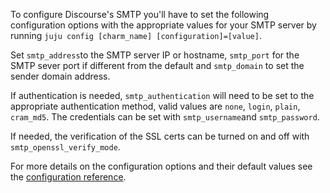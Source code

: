 To configure Discourse's SMTP you'll have to set the following configuration options with the appropriate values for your SMTP server by running `juju config [charm_name] [configuration]=[value]`.

Set `smtp_address`to the SMTP server IP or hostname, `smtp_port` for the SMTP sever port if different from the default and `smtp_domain` to set the sender domain address.

If authentication is needed, `smtp_authentication` will need to be set to the appropriate authentication method, valid values are `none`, `login`, `plain`, `cram_md5`. The credentials can be set with `smtp_username`and `smtp_password`.

If needed, the verification of the SSL certs can be turned on and off with `smtp_openssl_verify_mode`.

For more details on the configuration options and their default values see the [configuration reference](https://charmhub.io/discourse-k8s/configure).
